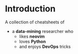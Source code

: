 # Introduction
A collection of cheatsheets of 
- a **data-mining** researcher who
  - likes **neovim**
  - loves **Python**
  - and enjoys **DevOps** tricks
